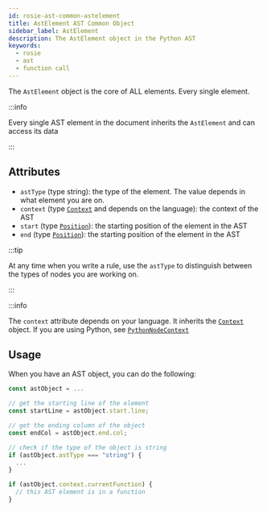 ```yaml
---
id: rosie-ast-common-astelement
title: AstElement AST Common Object
sidebar_label: AstElement
description: The AstElement object in the Python AST
keywords:
  - rosie
  - ast
  - function call
---
```


The `AstElement` object is the core of ALL elements. Every single element.

:::info

Every single AST element in the document inherits the `AstElement` and can access its data

:::

## Attributes

- `astType` (type string): the type of the element. The value depends in what element you are on.
- `context` (type [`Context`](/docs/rosie/ast/common/rosie-ast-common-context) and depends on the language): the context of the AST
- `start` (type [`Position`](/docs/rosie/ast/common/rosie-ast-common-position)): the starting position of the element in the AST
- `end` (type [`Position`](/docs/rosie/ast/common/rosie-ast-common-position)): the starting position of the element in the AST

:::tip

At any time when you write a rule, use the `astType` to distinguish between the types of nodes
you are working on.

:::

:::info

The `context` attribute depends on your language. It inherits the [`Context`](/docs/rosie/ast/common/rosie-ast-common-context) object.
If you are using Python, see [`PythonNodeContext`](/docs/rosie/ast/common/rosie-ast-common-context)

## Usage

When you have an AST object, you can do the following:

```javascript
const astObject = ...

// get the starting line of the element
const startLine = astObject.start.line;

// get the ending column of the object
const endCol = astObject.end.col;

// check if the type of the object is string
if (astObject.astType === "string") {
  ...
}

if (astObject.context.currentFunction) {
  // this AST element is in a function
}
```
